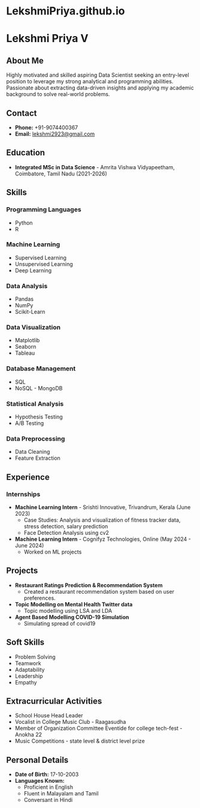 # LekshmiPriya.github.io
# Lekshmi Priya V

## About Me

Highly motivated and skilled aspiring Data Scientist seeking an entry-level position to leverage my strong analytical and programming abilities. Passionate about extracting data-driven insights and applying my academic background to solve real-world problems.

## Contact

*   **Phone:** +91-9074400367
*   **Email:** [lekshmi2923@gmail.com](mailto:lekshmi2923@gmail.com)

## Education

*   **Integrated MSc in Data Science** - Amrita Vishwa Vidyapeetham, Coimbatore, Tamil Nadu (2021-2026)

## Skills

### Programming Languages

*   Python
*   R

### Machine Learning

*   Supervised Learning
*   Unsupervised Learning
*   Deep Learning

### Data Analysis

*   Pandas
*   NumPy
*   Scikit-Learn

### Data Visualization

*   Matplotlib
*   Seaborn
*   Tableau

### Database Management

*   SQL
*   NoSQL - MongoDB

### Statistical Analysis

*   Hypothesis Testing
*   A/B Testing

### Data Preprocessing

*   Data Cleaning
*   Feature Extraction

## Experience

### Internships

*   **Machine Learning Intern** - Srishti Innovative, Trivandrum, Kerala (June 2023)
    *   Case Studies: Analysis and visualization of fitness tracker data, stress detection, salary prediction
    *   Face Detection Analysis using cv2
*   **Machine Learning Intern** - Cognifyz Technologies, Online (May 2024 - June 2024)
    *   Worked on ML projects

## Projects

*   **Restaurant Ratings Prediction & Recommendation System**
    *   Created a restaurant recommendation system based on user preferences.
*   **Topic Modelling on Mental Health Twitter data**
    *   Topic modelling using LSA and LDA
*   **Agent Based Modelling COVID-19 Simulation**
    *   Simulating spread of covid19

## Soft Skills

*   Problem Solving
*   Teamwork
*   Adaptability
*   Leadership
*   Empathy

## Extracurricular Activities

*   School House Head Leader
*   Vocalist in College Music Club - Raagasudha
*   Member of Organization Committee Eventide for college tech-fest - Anokha 22
*   Music Competitions - state level & district level prize

## Personal Details

*   **Date of Birth:** 17-10-2003
*   **Languages Known:**
    *   Proficient in English
    *   Fluent in Malayalam and Tamil
    *   Conversant in Hindi
